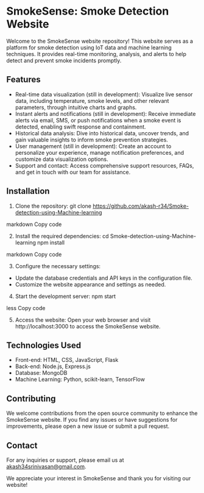 # SmokeSense: Smoke Detection Website

Welcome to the SmokeSense website repository! This website serves as a platform for smoke detection using IoT data and machine learning techniques. It provides real-time monitoring, analysis, and alerts to help detect and prevent smoke incidents promptly.

## Features
- Real-time data visualization (still in development): Visualize live sensor data, including temperature, smoke levels, and other relevant parameters, through intuitive charts and graphs.
- Instant alerts and notifications (still in development): Receive immediate alerts via email, SMS, or push notifications when a smoke event is detected, enabling swift response and containment.
- Historical data analysis: Dive into historical data, uncover trends, and gain valuable insights to inform smoke prevention strategies.
- User management (still in development): Create an account to personalize your experience, manage notification preferences, and customize data visualization options.
- Support and contact: Access comprehensive support resources, FAQs, and get in touch with our team for assistance.

## Installation
1. Clone the repository:
git clone https://github.com/akash-r34/Smoke-detection-using-Machine-learning

markdown
Copy code

2. Install the required dependencies:
cd Smoke-detection-using-Machine-learning
npm install

markdown
Copy code

3. Configure the necessary settings:
- Update the database credentials and API keys in the configuration file.
- Customize the website appearance and settings as needed.

4. Start the development server:
npm start

less
Copy code

5. Access the website:
Open your web browser and visit http://localhost:3000 to access the SmokeSense website.

## Technologies Used
- Front-end: HTML, CSS, JavaScript, Flask
- Back-end: Node.js, Express.js
- Database: MongoDB
- Machine Learning: Python, scikit-learn, TensorFlow

## Contributing
We welcome contributions from the open source community to enhance the SmokeSense website. If you find any issues or have suggestions for improvements, please open a new issue or submit a pull request.

## Contact
For any inquiries or support, please email us at [akash34srinivasan@gmail.com](mailto:akash34srinivasan@gmail.com).

We appreciate your interest in SmokeSense and thank you for visiting our website!

